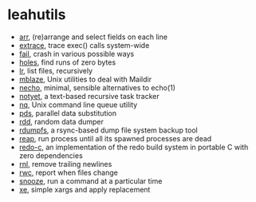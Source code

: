 # leahutils 

* [arr](https://github.com/leahneukirchen/arr), (re)arrange and select fields on each line
* [extrace](https://github.com/leahneukirchen/extrace), trace exec() calls system-wide
* [fail](https://github.com/leahneukirchen/fail), crash in various possible ways
* [holes](https://github.com/leahneukirchen/holes), find runs of zero bytes	
* [lr](https://github.com/leahneukirchen/lr), list files, recursively
* [mblaze](https://github.com/leahneukirchen/mblaze), Unix utilities to deal with Maildir
* [necho](https://github.com/leahneukirchen/necho), minimal, sensible alternatives to echo(1)
* [notyet](https://github.com/leahneukirchen/notyet), a text-based recursive task tracker
* [nq](https://github.com/leahneukirchen/nq), Unix command line queue utility
* [pds](https://github.com/leahneukirchen/pds), parallel data substitution
* [rdd](https://github.com/leahneukirchen/rdd), random data dumper
* [rdumpfs](https://github.com/leahneukirchen/rdumpfs), a rsync-based dump file system backup tool
* [reap](https://github.com/leahneukirchen/reap), run process until all its spawned processes are dead
* [redo-c](https://github.com/leahneukirchen/redo-c), an implementation of the redo build system in portable C with zero dependencies
* [rnl](https://github.com/leahneukirchen/rnl), remove trailing newlines
* [rwc](https://github.com/leahneukirchen/rwc), report when files change
* [snooze](https://github.com/leahneukirchen/snooze), run a command at a particular time
* [xe](https://github.com/leahneukirchen/xe), simple xargs and apply replacement

